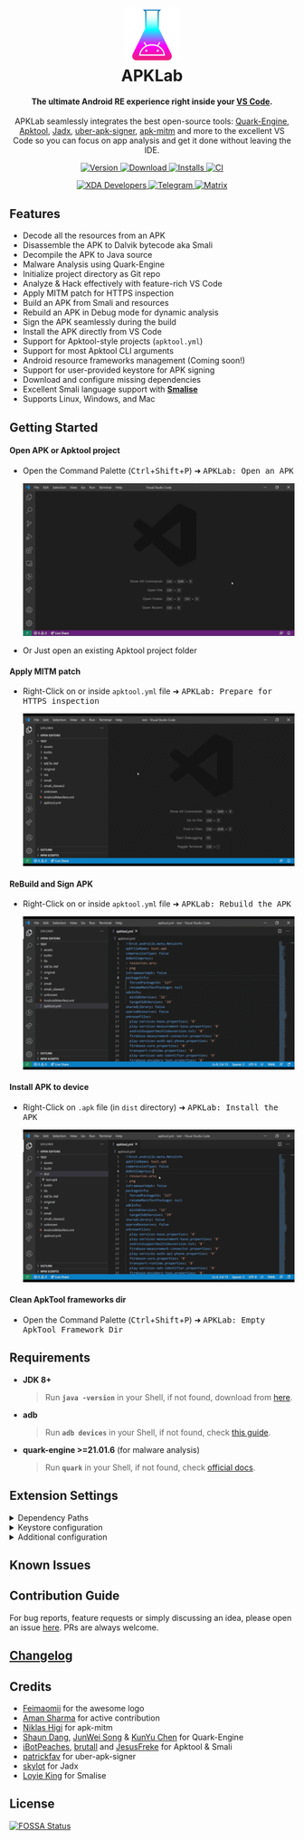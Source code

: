<h1 align="center">
  <a href="https://apklab.surendrajat.xyz">
    <img src="https://raw.githubusercontent.com/APKLab/apklab/master/assets/icon.png" alt="APKLab" height="96px" width="100px">
  </a>
  <br>
  APKLab
</h1>

<h4 align="center">
The ultimate Android RE experience right inside your <a href="https://code.visualstudio.com/">VS Code</a>.
</h4>

<p align="center">
APKLab seamlessly integrates the best open-source tools: <a href='https://github.com/quark-engine/quark-engine'>Quark-Engine</a>, <a href="https://github.com/ibotpeaches/apktool/">Apktool</a>, <a href="https://github.com/skylot/jadx">Jadx</a>, <a href="https://github.com/patrickfav/uber-apk-signer">uber-apk-signer</a>, <a href="https://github.com/shroudedcode/apk-mitm/">apk-mitm</a> and more to the excellent VS Code so you can focus on app analysis and get it done without leaving the IDE.
</p>

<p align="center">
    <a href="https://github.com/APKLab/APKLab">
        <img alt="Version" src="https://img.shields.io/visual-studio-marketplace/v/surendrajat.apklab?color=f0f0e0&labelColor=404752">
    </a>
    <a href="https://open-vsx.org/extension/Surendrajat/apklab">
        <img alt="Download" src="https://img.shields.io/static/v1?label=get%20from&message=open-vsx&color=629&labelColor=404752">
    </a>
    <a href="https://marketplace.visualstudio.com/items?itemName=Surendrajat.apklab">
        <img alt="Installs" src="https://img.shields.io/visual-studio-marketplace/i/surendrajat.apklab?logo=visual-studio-code&logoColor=blue&labelColor=404752&color=blue">
    </a>
    <a href="https://github.com/APKLab/APKLab/actions?query=workflow%3A%22CI%22">
        <img alt="CI" src="https://github.com/APKLab/APKLab/workflows/CI/badge.svg?branch=master&event=push">
    </a>
</p>
<p align="center">
    <a href="https://forum.xda-developers.com/t/4109409/">
        <img alt="XDA Developers" src="https://img.shields.io/badge/XDA%20Forums-ffb?logo=xda-developers">
    </a>
    <a href="https://t.me/apklab_re">
        <img alt="Telegram" src="https://img.shields.io/badge/telegram-eff?logo=telegram">
    </a>
    <a href="https://matrix.to/#/#apklab:matrix.org">
        <img alt="Matrix" src="https://img.shields.io/badge/matrix-f5faef?logo=matrix&logoColor=black">
    </a>
</p>

## Features

- Decode all the resources from an APK
- Disassemble the APK to Dalvik bytecode aka Smali
- Decompile the APK to Java source
- Malware Analysis using Quark-Engine
- Initialize project directory as Git repo
- Analyze & Hack effectively with feature-rich VS Code
- Apply MITM patch for HTTPS inspection
- Build an APK from Smali and resources
- Rebuild an APK in Debug mode for dynamic analysis
- Sign the APK seamlessly during the build
- Install the APK directly from VS Code
- Support for Apktool-style projects (`apktool.yml`)
- Support for most Apktool CLI arguments
- Android resource frameworks management (Coming soon!)
- Support for user-provided keystore for APK signing
- Download and configure missing dependencies
- Excellent Smali language support with [**Smalise**](https://github.com/LoyieKing/Smalise)
- Supports Linux, Windows, and Mac

## Getting Started

#### Open APK or Apktool project

- Open the Command Palette (<kbd>Ctrl</kbd>+<kbd>Shift</kbd>+<kbd>P</kbd>) ➜ <kbd>APKLab: Open an APK</kbd>

  ![decode.gif](https://github.com/APKLab/APKLab/raw/master/assets/decode.gif)

- Or Just open an existing Apktool project folder

#### Apply MITM patch

- Right-Click on or inside `apktool.yml` file ➜ <kbd>APKLab: Prepare for HTTPS inspection</kbd>

  ![mitm.gif](https://github.com/APKLab/APKLab/raw/master/assets/mitm.gif)

#### ReBuild and Sign APK

- Right-Click on or inside `apktool.yml` file ➜ <kbd>APKLab: Rebuild the APK</kbd>

  ![rebuild.gif](https://github.com/APKLab/APKLab/raw/master/assets/rebuild.gif)

#### Install APK to device

- Right-Click on `.apk` file (in `dist` directory) ➜ <kbd>APKLab: Install the APK</kbd>

  ![install.gif](https://github.com/APKLab/APKLab/raw/master/assets/install.gif)

#### Clean ApkTool frameworks dir

- Open the Command Palette (<kbd>Ctrl</kbd>+<kbd>Shift</kbd>+<kbd>P</kbd>) ➜ <kbd>APKLab: Empty ApkTool Framework Dir</kbd>

## Requirements

- **JDK 8+**
  > Run **`java -version`** in your Shell, if not found, download from [here](https://adoptopenjdk.net/).
- **adb**

  > Run **`adb devices`** in your Shell, if not found, check [this guide](https://www.xda-developers.com/install-adb-windows-macos-linux/).

- **quark-engine >=21.01.6** (for malware analysis)
  > Run **`quark`** in your Shell, if not found, check [official docs](https://github.com/quark-engine/quark-engine).

## Extension Settings

<details>
  <summary>Dependency Paths</summary>

- **`apklab.apktoolPath`**: Full Path of `apktool.jar`. If you want to use a different version of it, change it like:

  `"apklab.apktoolPath": "/home/oozer/downloads/apktool_2.4.1.jar"`

- **`apklab.apkSignerPath`**: Full Path of `uber-apk-signer.jar`. If you want to use a different version of it, change it like:

  `"apklab.apkSignerPath": "/home/oozer/downloads/uber-apk-signer-1.1.0.jar"`

- **`apklab.jadxDirPath`**: Full Path of `jadx-x.y.z` dir. If you want to use a different version of it, change it like:

  `"apklab.jadxDirPath": "/home/oozer/downloads/jadx-1.1.0"`

</details>
<details>
  <summary>Keystore configuration</summary>

- **`apklab.keystorePath`**: Put the absolute path of your **Java keystore**(`.jks` or `.keystore`) file here.

  `"apklab.keystorePath": "/home/oozer/downloads/debug.keystore"`

- **`apklab.keystorePassword`**: Put the **password** of your keystore here.

- **`apklab.keyAlias`**: Put the **alias** of the used key in the keystore here.

- **`apklab.keyPassword`**: Put the **password** of the used key in the keystore here.

</details>

<details>
  <summary>Additional configuration</summary>

- **`apklab.initDecodedDirAsGit`**: Initialize decoded APK directory as **Git** repository.

</details>

## Known Issues

## Contribution Guide

For bug reports, feature requests or simply discussing an idea, please open an issue [here](https://github.com/APKLab/APKLab/issues). PRs are always welcome.

## [Changelog](https://github.com/APKLab/APKLab/blob/master/CHANGELOG.md)

## Credits

- [Feimaomii](https://github.com/Feimaomii) for the awesome logo
- [Aman Sharma](https://github.com/amsharma44) for active contribution
- [Niklas Higi](https://github.com/shroudedcode) for apk-mitm
- [Shaun Dang](https://github.com/pulorsok), [JunWei Song](https://github.com/krnick) & [KunYu Chen](https://github.com/18z) for Quark-Engine
- [iBotPeaches](https://github.com/iBotPeaches), [brutall](https://github.com/brutall) and [JesusFreke](https://github.com/JesusFreke) for Apktool & Smali
- [patrickfav](https://github.com/patrickfav) for uber-apk-signer
- [skylot](https://github.com/skylot) for Jadx
- [Loyie King](https://github.com/LoyieKing) for Smalise


## License
[![FOSSA Status](https://app.fossa.com/api/projects/git%2Bgithub.com%2FAPKLab%2FAPKLab.svg?type=large)](https://app.fossa.com/projects/git%2Bgithub.com%2FAPKLab%2FAPKLab?ref=badge_large)

